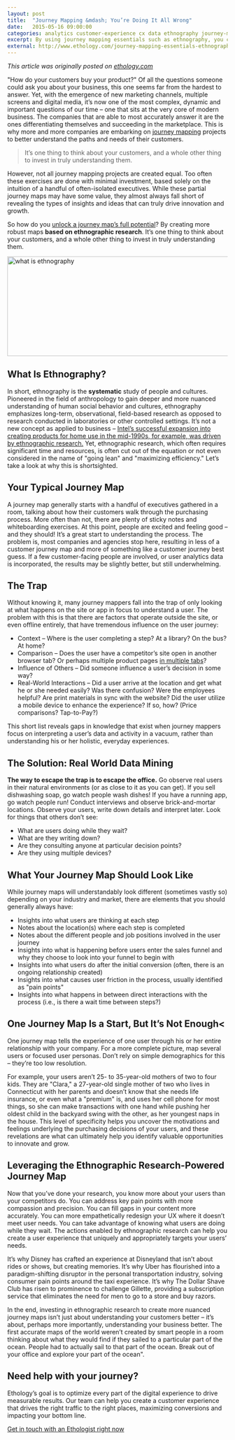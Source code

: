 ```yaml
---
layout: post
title:  "Journey Mapping &mdash; You’re Doing It All Wrong"
date:   2015-05-16 09:00:00
categories: analytics customer-experience cx data ethnography journey-map ux
excerpt: By using journey mapping essentials such as ethnography, you can make sure you're not missing any pieces to your journey map puzzle.
external: http://www.ethology.com/journey-mapping-essentials-ethnography
---
```


_This article was originally posted on [ethology.com](http://www.ethology.com/journey-mapping-essentials-ethnography)_

&quot;How do your customers buy your product?&quot; Of all the questions someone could ask you about your business, this one seems far from the hardest to answer. Yet, with the emergence of new marketing channels, multiple screens and digital media, it’s now one of the most complex, dynamic and important questions of our time &ndash; one that sits at the very core of modern business. The companies that are able to most accurately answer it are the ones differentiating themselves and succeeding in the marketplace. This is why more and more companies are embarking on <a href="http://www.smashingmagazine.com/2015/01/all-about-customer-journey-mapping/" target="_blank">journey mapping</a> projects to better understand the paths and needs of their customers.

<blockquote>It’s one thing to think about your customers, and a whole other thing to invest in truly understanding them.</blockquote>

However, not all journey mapping projects are created equal. Too often these exercises are done with minimal investment, based solely on the intuition of a handful of often-isolated executives. While these partial journey maps may have some value, they almost always fall short of revealing the types of insights and ideas that can truly drive innovation and growth.

So how do you <a href="http://www.ethology.com/use-your-customer-journey-map-to-guide-your-marketing">unlock a journey map’s full potential</a>? By creating more robust maps <b>based on ethnographic research</b>. It’s one thing to think about your customers, and a whole other thing to invest in truly understanding them.

<img class="aligncenter size-full wp-image-2409" src="http://www.ethology.com/wp-content/uploads/2015/12/what-is-ethnography.jpg" alt="what is ethnography" width="778" height="228" />

## What Is Ethnography?
In short, ethnography is the <b>systematic</b> study of people and cultures. Pioneered in the field of anthropology to gain deeper and more nuanced understanding of human social behavior and cultures, ethnography emphasizes long-term, observational, field-based research as opposed to research conducted in laboratories or other controlled settings. It’s not a new concept as applied to business &ndash; <a href="https://hbr.org/2009/03/ethnographic-research-a-key-to-strategy" target="_blank">Intel’s successful expansion into creating products for home use in the mid-1990s, for example, was driven by ethnographic research.</a> Yet, ethnographic research, which often requires significant time and resources, is often cut out of the equation or not even considered in the name of &quot;going lean&quot; and &quot;maximizing efficiency.&quot; Let’s take a look at why this is shortsighted.

## Your Typical Journey Map

A journey map generally starts with a handful of executives gathered in a room, talking about how their customers walk through the purchasing process. More often than not, there are plenty of sticky notes and whiteboarding exercises. At this point, people are excited and feeling good &ndash; and they should! It’s a great start to understanding the process. The problem is, most companies and agencies stop here, resulting in less of a customer journey map and more of something like a customer journey best guess. If a few customer-facing people are involved, or user analytics data is incorporated, the results may be slightly better, but still underwhelming.

## The Trap 

Without knowing it, many journey mappers fall into the trap of only looking at what happens on the site or app in focus to understand a user. The problem with this is that there are factors that operate outside the site, or even offline entirely, that have tremendous influence on the user journey:
<ul>
	<li>Context &ndash; Where is the user completing a step? At a library? On the bus? At home?</li>
	<li>Comparison &ndash; Does the user have a competitor’s site open in another browser tab? Or perhaps multiple product pages <a href="http://www.nngroup.com/articles/multi-tab-page-parking/" target="_blank">in multiple tabs</a>?</li>
	<li>Influence of Others &ndash; Did someone influence a user’s decision in some way?</li>
	<li>Real-World Interactions &ndash; Did a user arrive at the location and get what he or she needed easily? Was there confusion? Were the employees helpful? Are print materials in sync with the website? Did the user utilize a mobile device to enhance the experience? If so, how? (Price comparisons? Tap-to-Pay?)</li>
</ul>
This short list reveals gaps in knowledge that exist when journey mappers focus on interpreting a user’s data and activity in a vacuum, rather than understanding his or her holistic, everyday experiences.
<h2><b>The Solution: Real World Data Mining</b></h2>
<strong>The way to escape the trap is to escape the office.</strong> Go observe real users in their natural environments (or as close to it as you can get). If you sell dishwashing soap, go watch people wash dishes! If you have a running app, go watch people run! Conduct interviews and observe brick-and-mortar locations. Observe your users, write down details and interpret later. Look for things that others don’t see:
<ul>
	<li>What are users doing while they wait?</li>
	<li>What are they writing down?</li>
	<li>Are they consulting anyone at particular decision points?</li>
	<li>Are they using multiple devices?</li>
</ul>
<h2><b>What Your Journey Map Should Look Like</b></h2>
While journey maps will understandably look different (sometimes vastly so) depending on your industry and market, there are elements that you should generally always have:
<ul>
	<li>Insights into what users are thinking at each step</li>
	<li>Notes about the location(s) where each step is completed</li>
	<li>Notes about the different people and job positions involved in the user journey</li>
	<li>Insights into what is happening before users enter the sales funnel and why they choose to look into your funnel to begin with</li>
	<li>Insights into what users do after the initial conversion (often, there is an ongoing relationship created)</li>
	<li>Insights into what causes user friction in the process, usually identified as &quot;pain points&quot;</li>
	<li>Insights into what happens in between direct interactions with the process (i.e., is there a wait time between steps?)</li>
</ul>

## One Journey Map Is a Start, But It’s Not Enough<

One journey map tells the experience of one user through his or her entire relationship with your company. For a more complete picture, map several users or focused user personas. Don’t rely on simple demographics for this &ndash; they’re too low resolution.

For example, your users aren’t 25- to 35-year-old mothers of two to four kids. They are &quot;Clara,&quot; a 27-year-old single mother of two who lives in Connecticut with her parents and doesn’t know that she needs life insurance, or even what a &quot;premium&quot; is, and uses her cell phone for most things, so she can make transactions with one hand while pushing her oldest child in the backyard swing with the other, as her youngest naps in the house. This level of specificity helps you uncover the motivations and feelings underlying the purchasing decisions of your users, and these revelations are what can ultimately help you identify valuable opportunities to innovate and grow.

## Leveraging the Ethnographic Research-Powered Journey Map

Now that you’ve done your research, you know more about your users than your competitors do. You can address key pain points with more compassion and precision. You can fill gaps in your content more accurately. You can more empathetically redesign your UX where it doesn’t meet user needs. You can take advantage of knowing what users are doing while they wait. The actions enabled by ethnographic research can help you create a user experience that uniquely and appropriately targets your users’ needs.

It’s why Disney has crafted an experience at Disneyland that isn’t about rides or shows, but creating memories. It’s why Uber has flourished into a paradigm-shifting disruptor in the personal transportation industry, solving consumer pain points around the taxi experience. It’s why The Dollar Shave Club has risen to prominence to challenge Gillette, providing a subscription service that eliminates the need for men to go to a store and buy razors.

In the end, investing in ethnographic research to create more nuanced journey maps isn’t just about understanding your customers better &ndash; it’s about, perhaps more importantly, understanding your business better. The first accurate maps of the world weren’t created by smart people in a room thinking about what they would find if they sailed to a particular part of the ocean. People had to actually sail to that part of the ocean. Break out of your office and explore your part of the ocean".

## Need help with your journey?

Ethology’s goal is to optimize every part of the digital experience to drive measurable results. Our team can help you create a customer experience that drives the right traffic to the right places, maximizing conversions and impacting your bottom line.

<a href="http://www.ethology.com/contact-us/">Get in touch with an Ethologist right now</a>
